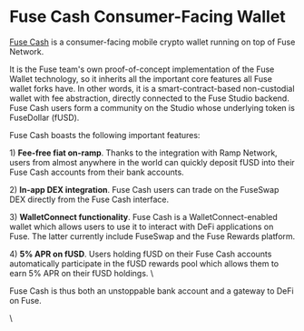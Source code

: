 # Fuse Cash Consumer-Facing Wallet

[Fuse Cash](https://fuse.cash) is a consumer-facing mobile crypto wallet running on top of Fuse Network.

It is the Fuse team's own proof-of-concept implementation of the Fuse Wallet technology, so it inherits all the important core features all Fuse wallet forks have. In other words, it is a smart-contract-based non-custodial wallet with fee abstraction, directly connected to the Fuse Studio backend. Fuse Cash users form a community on the Studio whose underlying token is FuseDollar (fUSD).

Fuse Cash boasts the following important features:

1\) **Fee-free fiat on-ramp**. Thanks to the integration with Ramp Network, users from almost anywhere in the world can quickly deposit fUSD into their Fuse Cash accounts from their bank accounts.

2\) **In-app DEX integration**. Fuse Cash users can trade on the FuseSwap DEX directly from the Fuse Cash interface. 

3\) **WalletConnect functionality**. Fuse Cash is a WalletConnect-enabled wallet which allows users to use it to interact with DeFi applications on Fuse. The latter currently include FuseSwap and the Fuse Rewards platform.

4\) **5% APR on fUSD**. Users holding fUSD on their Fuse Cash accounts automatically participate in the fUSD rewards pool which allows them to earn 5% APR on their fUSD holdings.      \


Fuse Cash is thus both an unstoppable bank account and a gateway to DeFi on Fuse. 

\
